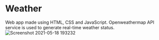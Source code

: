 # Weather
Web app made using HTML, CSS and JavaScript.
Openweathermap API service is used to generate real-time weather status.
![Screenshot 2021-05-18 193232](https://user-images.githubusercontent.com/24962501/118662875-12d70100-b810-11eb-8a20-7380d0a43db6.png)
 
